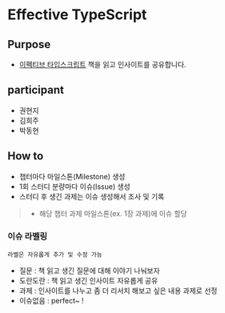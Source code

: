 # Effective TypeScript

## Purpose

- [이펙티브 타입스크립트](https://product.kyobobook.co.kr/detail/S000001033114) 책을 읽고 인사이트를 공유합니다.

## participant

- 권현지
- 김희주
- 박동현

## How to

- 챕터마다 마일스톤(Milestone) 생성
- 1회 스터디 분량마다 이슈(Issue) 생성
- 스터디 후 생긴 과제는 이슈 생성해서 조사 및 기록
>- 해당 챕터 과제 마일스톤(ex. 1장 과제)에 이슈 할당

### 이슈 라벨링
```
라벨은 자유롭게 추가 및 수정 가능
```

- 질문 : 책 읽고 생긴 질문에 대해 이야기 나눠보자
- 도란도란 : 책 읽고 생긴 인사이트 자유롭게 공유
- 과제 : 인사이트를 나누고 좀 더 리서치 해보고 싶은 내용 과제로 선정
- 이슈없음 : perfect~ ! 
